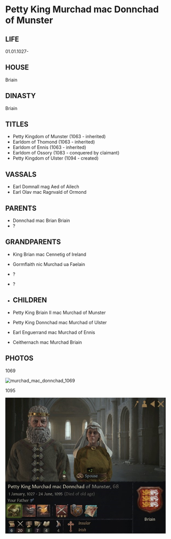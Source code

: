 # Petty King Murchad mac Donnchad of Munster

## LIFE

01.01.1027-

## HOUSE

Briain

## DINASTY

Briain

## TITLES 

- Petty Kingdom of Munster (1063 - inherited)
- Earldom of Thomond (1063 - inherited)
- Earldom of Ennis (1063 - inherited)
- Earldom of Ossory (1083 - conquered by claimant)
- Petty Kingdom of Ulster (1094 - created)

## VASSALS

- Earl Domnall mag Aed of Ailech
- Earl Olav mac Ragnvald of Ormond

## PARENTS

- Donnchad mac Brian Briain
- ?

## GRANDPARENTS

- King Brian mac Cennetig of Ireland
- Gormflaith nic Murchad ua Faelain
- ?
- ?



- ## CHILDREN

- Petty King Briain II mac Murchad of Munster
- Petty King Donnchad mac Murchad of Ulster
- Earl Enguerrand mac Murchad of Ennis
- Ceithernach mac Murchad Briain

## PHOTOS

1069

![murchad_mac_donnchad_1069](C:\Users\diego\ck3aars\ck3-murchad\p\i\murchad_mac_donnchad_1069.jpg)

1095

![murchad_mac_donnchad_1095](i\murchad_mac_donnchad_1095.jpg)